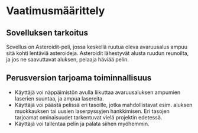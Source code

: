 # Vaatimusmäärittely

## Sovelluksen tarkoitus
Sovellus on Asteroidit-peli, jossa keskellä ruutua oleva avaruusalus ampuu sitä kohti lentäviä asteroideja. Asteroidit lähestyvät alusta ruudun reunoilta, ja jos ne saavuttavat aluksen, pelaaja häviää pelin. 

## Perusversion tarjoama toiminnallisuus
- Käyttäjä voi näppäimistön avulla liikuttaa avaruusaluksen ampumien laserien suuntaa, ja ampua lasereita.
- Käyttäjä voi päästä pelissä eri tasoille, jotka mahdollistavat esim. aluksen muokkauksen tai uusien laserpyssyjen hankkimisen. Eri tasojen tarjoamat ominaisuudet tarkentuvat vielä projektin edetessä. 
- Käyttäjä voi tallentaa pelin ja palata siihen myöhemmin.
